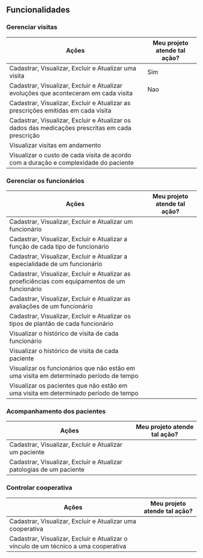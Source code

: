 ## Funcionalidades

### Gerenciar visitas

| Ações                                                                                            | Meu projeto atende tal ação? |
| ------------------------------------------------------------------------------------------------ | ---------------------------- |
| Cadastrar, Visualizar, Excluir e Atualizar uma visita                                            | Sim                          |
| Cadastrar, Visualizar, Excluir e Atualizar evoluções que aconteceram em cada visita              | Nao                          |
| Cadastrar, Visualizar, Excluir e Atualizar as prescrições emitidas em cada visita                |                              |
| Cadastrar, Visualizar, Excluir e Atualizar os dados das medicações prescritas em cada prescrição |                              |
| Visualizar visitas em andamento                                                                  |                              |
| Visualizar o custo de cada visita de acordo com a duração e complexidade do paciente             |                              |


### Gerenciar os funcionários

| Ações                                                                                           | Meu projeto atende tal ação? |
| ----------------------------------------------------------------------------------------------- | ---------------------------- |
| Cadastrar, Visualizar, Excluir e Atualizar um funcionário                                       |                              |
| Cadastrar, Visualizar, Excluir e Atualizar a função de cada tipo de funcionário                 |                              |
| Cadastrar, Visualizar, Excluir e Atualizar a especialidade de um funcionário                    |                              |
| Cadastrar, Visualizar, Excluir e Atualizar as proeficiências com equipamentos de um funcionário |                              |
| Cadastrar, Visualizar, Excluir e Atualizar as avaliações de um funcionário                      |                              |
| Cadastrar, Visualizar, Excluir e Atualizar os tipos de plantão de cada funcionário              |                              |
| Visualizar o histórico de visita de cada funcionário                                            |                              |
| Visualizar o histórico de visita de cada paciente                                               |                              |
| Visualizar os funcionários que não estão em uma visita em determinado período de tempo          |
| Visualizar os pacientes que não estão em uma visita em determinado período de tempo             |

###  Acompanhamento dos pacientes

| Ações                                                                | Meu projeto atende tal ação? |
| -------------------------------------------------------------------- | ---------------------------- |
| Cadastrar, Visualizar, Excluir e Atualizar um paciente               |                              |
| Cadastrar, Visualizar, Excluir e Atualizar patologias de um paciente |                              |

###  Controlar cooperativa

| Ações                                                                                | Meu projeto atende tal ação? |
| ------------------------------------------------------------------------------------ | ---------------------------- |
| Cadastrar, Visualizar, Excluir e Atualizar uma cooperativa                           |                              |
| Cadastrar, Visualizar, Excluir e Atualizar o vínculo de um técnico a uma cooperativa |                              |